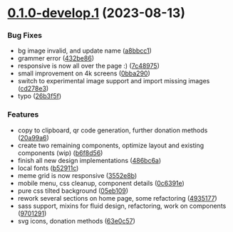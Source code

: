 # [0.1.0-develop.1](https://git.lumeweb.com/LumeWeb/lumeweb.com/compare/v0.0.1...v0.1.0-develop.1) (2023-08-13)


### Bug Fixes

* bg image invalid, and update name ([a8bbcc1](https://git.lumeweb.com/LumeWeb/lumeweb.com/commit/a8bbcc19ec87ed09fb26512651deb7b5a4d1a098))
* grammer error ([432be86](https://git.lumeweb.com/LumeWeb/lumeweb.com/commit/432be86cc584543c560581936d63714db5037849))
* responsive is now all over the page :) ([7c48975](https://git.lumeweb.com/LumeWeb/lumeweb.com/commit/7c48975f79720b88131c27a7559120597a4e3f5c))
* small improvement on 4k screens ([0bba290](https://git.lumeweb.com/LumeWeb/lumeweb.com/commit/0bba290f286b9f54a6b3e14c4c5e1d516f44dcf9))
* switch to experimental image support and import missing images ([cd278e3](https://git.lumeweb.com/LumeWeb/lumeweb.com/commit/cd278e3a466b59df6946634142aa17016b4024ff))
* typo ([26b3f5f](https://git.lumeweb.com/LumeWeb/lumeweb.com/commit/26b3f5f8788151a06dbcf83bb848918ccaf8d067))


### Features

* copy to clipboard, qr code generation, further donation methods ([20a99a6](https://git.lumeweb.com/LumeWeb/lumeweb.com/commit/20a99a65d85fd55526ff0e3bee382794f7e528f5))
* create two remaining components, optimize layout and existing components (wip) ([b6f8d56](https://git.lumeweb.com/LumeWeb/lumeweb.com/commit/b6f8d567baaf5a6d0358e1dcb0de39ad081f32f0))
* finish all new design implementations ([486bc6a](https://git.lumeweb.com/LumeWeb/lumeweb.com/commit/486bc6ae7278e66aa2cd6f9d3e5c2df491d21960))
* local fonts ([b52911c](https://git.lumeweb.com/LumeWeb/lumeweb.com/commit/b52911cb51d2b3a4169da07a80ab39b9503492cf))
* meme grid is now responsive ([3552e8b](https://git.lumeweb.com/LumeWeb/lumeweb.com/commit/3552e8bb845d154a833a7e37ee30b2135e03bd79))
* mobile menu, css cleanup, component details ([0c6391e](https://git.lumeweb.com/LumeWeb/lumeweb.com/commit/0c6391e3a13e62f2c93035e8dd82577b63b42fd6))
* pure css tilted background ([05eb109](https://git.lumeweb.com/LumeWeb/lumeweb.com/commit/05eb1099386f3cdf1f300a82d6bb2eee4c60f861))
* rework several sections on home page, some refactoring ([4935177](https://git.lumeweb.com/LumeWeb/lumeweb.com/commit/4935177908f9411de0999048367cc384592f198a))
* sass support, mixins for fluid design, refactoring, work on components ([9701291](https://git.lumeweb.com/LumeWeb/lumeweb.com/commit/97012911aab8659d0ddb268a9bc54d72e1c37b6f))
* svg icons, donation methods ([63e0c57](https://git.lumeweb.com/LumeWeb/lumeweb.com/commit/63e0c57b0329f76609f6d9a55a37585dfce7f45d))
